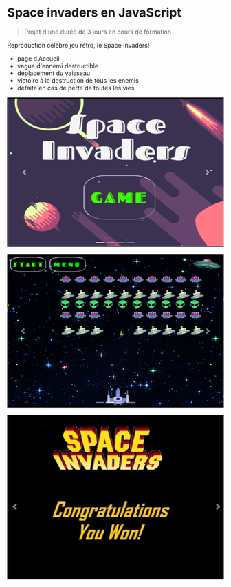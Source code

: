 # Space invaders en JavaScript

>Projet d'une durée de 3 jours en cours de formation

Reproduction célèbre jeu rétro, le Space Invaders!

- page d'Accueil
- vague d'ennemi destructible 
- déplacement du vaisseau
- victoire à la destruction de tous les enemis
- défaite en cas de perte de toutes les vies


![Ecran d'accueil](https://raw.githubusercontent.com/JauneLoke/Space-Invaders/master/SpaceInvaders.png)

![En cours de partie](https://raw.githubusercontent.com/JauneLoke/Space-Invaders/master/SpaceInvaders1.png) 

![En cas de victoire](https://raw.githubusercontent.com/JauneLoke/Space-Invaders/master/SpaceInvaders2.png) 

